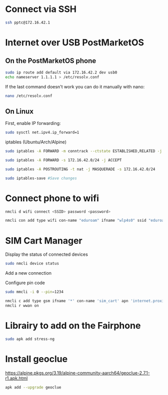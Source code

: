 # Connect via SSH
```bash
ssh pptc@172.16.42.1
```

# Internet over USB PostMarketOS
## On the PostMarketOS phone
```bash
sudo ip route add default via 172.16.42.2 dev usb0
echo nameserver 1.1.1.1 > /etc/resolv.conf
```

If the last command doesn't work you can do it manually with nano:
```bash
nano /etc/resolv.conf
```

## On Linux
First, enable IP forwarding:
```bash
sudo sysctl net.ipv4.ip_forward=1
```
iptables (Ubuntu/Arch/Alpine)
```bash
sudo iptables -A FORWARD -m conntrack --ctstate ESTABLISHED,RELATED -j ACCEPT

sudo iptables -A FORWARD -s 172.16.42.0/24 -j ACCEPT

sudo iptables -A POSTROUTING -t nat -j MASQUERADE -s 172.16.42.0/24

sudo iptables-save #Save changes
```

# Connect phone to wifi
```bash
nmcli d wifi connect <SSID> password <password>
```

```bash
nmcli con add type wifi con-name "eduroam" ifname "wlp4s0" ssid "eduroam" wifi-sec.key-mgmt "wpa-eap" 802-1x.identity "maxime.danlee@student.uclouvain.be" 802-1x.password <password> 802-1x.system-ca-certs "yes" 802-1x.domain-suffix-match "radius.lu.se" 802-1x.eap "peap" 802-1x.phase2-auth "mschapv2"
```

# SIM Cart Manager
Display the status of connected devices
```bash
sudo nmcli device status
```

Add a new connection

Configure pin code
```bash
sudo mmcli -i 0 --pin=1234
```

```bash
nmcli c add type gsm ifname '*' con-name 'sim_cart' apn 'internet.proximus.be'
nmcli r wwan on
```

# Librairy to add  on the Fairphone 
```bash
sudo apk add stress-ng
```

# Install geoclue
https://alpine.pkgs.org/3.19/alpine-community-aarch64/geoclue-2.7.1-r1.apk.html
```bash
apk add --upgrade geoclue
```
